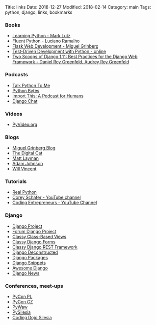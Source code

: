 Title: links
Date: 2018-12-27
Modified: 2018-02-14
Category: main
Tags: python, django, links, bookmarks


### Books

* [Learning Python - Mark Lutz](http://shop.oreilly.com/product/0636920028154.do)
* [Fluent Python - Luciano Ramalho](http://shop.oreilly.com/product/0636920032519.do)
* [Flask Web Development - Miguel Grinberg](http://shop.oreilly.com/product/0636920089056.do)
* [Test-Driven Development with Python - online](http://www.obeythetestinggoat.com/)
* [Two Scoops of Django 1.11: Best Practices for the Django Web Framework - Daniel Roy Greenfeld, Audrey Roy Greenfeld](https://www.roygreenfeld.com/collections/two-scoops-press/products/two-scoops-of-django-1-11)


### Podcasts

* [Talk Python To Me](https://talkpython.fm/)
* [Python Bytes](https://pythonbytes.fm/)
* [Import This: A Podcast for Humans](https://www.kennethreitz.org/import-this/)
* [Django Chat](https://djangochat.com/)


### Videos
* [PyVideo.org](https://pyvideo.org/)


### Blogs

* [Miguel Grinberg Blog](https://blog.miguelgrinberg.com/)
* [The Digital Cat](http://blog.thedigitalcatonline.com/)
* [Matt Layman](https://www.mattlayman.com/)
* [Adam Johnson](https://adamj.eu/tech/)
* [Will Vincent](https://wsvincent.com/)


### Tutorials

* [Real Python](https://realpython.com/)
* [Corey Schafer - YouTube channel](https://www.youtube.com/channel/UCCezIgC97PvUuR4_gbFUs5g)
* [Coding Entrepreneurs - YouTube Channel](https://www.youtube.com/channel/UCWEHue8kksIaktO8KTTN_zg)


### Django

* [Django Project](https://www.djangoproject.com/)
* [Forum Django Project](https://forum.djangoproject.com/)
* [Classy Class-Based Views](https://ccbv.co.uk/)
* [Classy Django Forms](https://cdf.9vo.lt/)
* [Classy Django REST Framework](http://www.cdrf.co/)
* [Django Deconstructed](https://djangodeconstructed.com/)
* [Django Packages](https://djangopackages.org/)
* [Django Snippets](https://djangosnippets.org/)
* [Awesome Django](https://github.com/wsvincent/awesome-django)
* [Django News](https://django-news.com/)


### Conferences, meet-ups

* [PyCon PL](https://pl.pycon.org/)
* [PyCon CZ](https://cz.pycon.org/)
* [PyWaw](http://pywaw.org/)
* [PySilesia](http://pysilesia.pl/)
* [Coding Dojo Silesia](https://www.meetup.com/pl-PL/Coding-Dojo-Silesia/)
